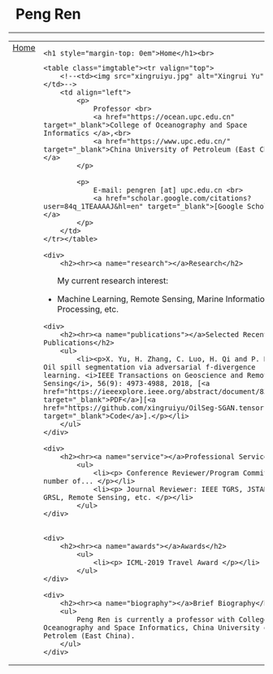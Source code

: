 <html>

<head>
    <meta http-equiv="Content-Type" content="text/html;charset=utf-8" />
    <link rel="stylesheet" type="text/css" href="style.css" />
    <title>Peng Ren</title>
    <base href="https://renpenghit.github.io/index.html">
</head>

<body>
<table summary="Table for page layout." id="tlayout">
<tr valign="top">
<h1 style="padding-left: 0.5em">Peng Ren</h1><hr>
<td id="layout-menu">
    <div class="menu-item"><a href="index.html" class="current">Home</a></div>

</td>
<td id="layout-content">

    <h1 style="margin-top: 0em">Home</h1><br>
  <!--  <p>[ <a href="#news">News</a>,
        <a href="#interest">Research Interests</a>,
        <a href="#job">Job Experience</a>,
        <a href="#edu">Education</a> ]</p>-->

    <table class="imgtable"><tr valign="top">
        <!--<td><img src="xingruiyu.jpg" alt="Xingrui Yu" /></td>-->
        <td align="left">
            <p>
                Professor <br>
                <a href="https://ocean.upc.edu.cn" target="_blank">College of Oceanography and Space Informatics </a>,<br>
                <a href="https://www.upc.edu.cn/" target="_blank">China University of Petroleum (East China)</a>
            </p>

            <p>
                E-mail: pengren [at] upc.edu.cn <br>
                <a href="scholar.google.com/citations?user=84q_1TEAAAAJ&hl=en" target="_blank">[Google Scholar]</a>
            </p>
        </td>
    </tr></table>

    <div>
        <h2><hr><a name="research"></a>Research</h2>

<ul>
 My current research interest:
</ul>
<ul>
<li><p>Machine Learning, Remote Sensing, Marine Information Processing, etc. </p></li>
</ul>
</div>

    <div>
        <h2><hr><a name="publications"></a>Selected Recent Publications</h2>
        <ul>
            <li><p>X. Yu, H. Zhang, C. Luo, H. Qi and P. Ren. Oil spill segmentation via adversarial f-divergence learning. <i>IEEE Transactions on Geoscience and Remote Sensing</i>, 56(9): 4973-4988, 2018, [<a href="https://ieeexplore.ieee.org/abstract/document/8301576" target="_blank">PDF</a>][<a href="https://github.com/xingruiyu/OilSeg-SGAN.tensorflow" target="_blank">Code</a>].</p></li>
        </ul>
    </div>

    <div>
        <h2><hr><a name="service"></a>Professional Service</h2>
            <ul>
                <li><p> Conference Reviewer/Program Committee: A number of... </p></li>
                <li><p> Journal Reviewer: IEEE TGRS, JSTARS, GRSL, Remote Sensing, etc. </p></li>
            </ul>
    </div>


    <div>
        <h2><hr><a name="awards"></a>Awards</h2>
            <ul>
                <li><p> ICML-2019 Travel Award </p></li>
            </ul>
    </div>

    <div>
        <h2><hr><a name="biography"></a>Brief Biography</h2>
        <ul>
            Peng Ren is currently a professor with College of Oceanography and Space Informatics, China University of Petrolem (East China).
        </ul>
    </div>


</td>
</tr>
</table>
</body>
</html>
